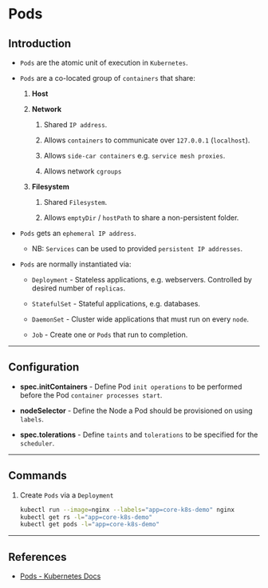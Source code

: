 # Pods

## Introduction

* `Pods` are the atomic unit of execution in `Kubernetes`.

* `Pods` are a co-located group of `containers` that share:

    1. __Host__
    
    2. __Network__

        1. Shared `IP address`.
        
        2. Allows `containers` to communicate over `127.0.0.1` (`localhost`).

        3. Allows `side-car containers` e.g. `service mesh proxies`.

        4. Allows network `cgroups` 
    
    3. __Filesystem__ 

        1. Shared `Filesystem`.

        2. Allows `emptyDir` / `hostPath` to share a non-persistent folder.

* `Pods` gets an `ephemeral IP address`.

    * NB: `Services` can be used to provided `persistent IP addresses`.

* `Pods` are normally instantiated via:

    * `Deployment` - Stateless applications, e.g. webservers. Controlled by desired number of `replicas`.

    * `StatefulSet` - Stateful applications, e.g. databases.

    * `DaemonSet` - Cluster wide applications that must run on every `node`.

    * `Job` - Create one or `Pods` that run to completion.

---

## Configuration

* __spec.initContainers__ - Define Pod `init operations` to be performed before the Pod `container processes start`.

* __nodeSelector__ - Define the Node a Pod should be provisioned on using `labels`.

* __spec.tolerations__ - Define `taints` and `tolerations` to be specified for the `scheduler`.

---

## Commands

1. Create `Pods` via a `Deployment`

    ```bash
    kubectl run --image=nginx --labels="app=core-k8s-demo" nginx
    kubectl get rs -l="app=core-k8s-demo"
    kubectl get pods -l="app=core-k8s-demo"
    ```

---

## References

* [Pods - Kubernetes Docs](https://kubernetes.io/docs/concepts/workloads/pods/)

